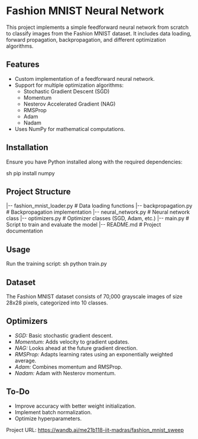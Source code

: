 # Fashion MNIST Neural Network

This project implements a simple feedforward neural network from scratch to classify images from the Fashion MNIST dataset. It includes data loading, forward propagation, backpropagation, and different optimization algorithms.

## Features
- Custom implementation of a feedforward neural network.
- Support for multiple optimization algorithms:
  - Stochastic Gradient Descent (SGD)
  - Momentum
  - Nesterov Accelerated Gradient (NAG)
  - RMSProp
  - Adam
  - Nadam
- Uses NumPy for mathematical computations.

## Installation
Ensure you have Python installed along with the required dependencies:

sh
pip install numpy


## Project Structure

|-- fashion_mnist_loader.py  # Data loading functions
|-- backpropagation.py       # Backpropagation implementation
|-- neural_network.py        # Neural network class
|-- optimizers.py            # Optimizer classes (SGD, Adam, etc.)
|-- main.py                  # Script to train and evaluate the model
|-- README.md                # Project documentation


## Usage
Run the training script:
sh
python train.py


## Dataset
The Fashion MNIST dataset consists of 70,000 grayscale images of size 28x28 pixels, categorized into 10 classes.

## Optimizers
- *SGD:* Basic stochastic gradient descent.
- *Momentum:* Adds velocity to gradient updates.
- *NAG:* Looks ahead at the future gradient direction.
- *RMSProp:* Adapts learning rates using an exponentially weighted average.
- *Adam:* Combines momentum and RMSProp.
- *Nadam:* Adam with Nesterov momentum.

## To-Do
- Improve accuracy with better weight initialization.
- Implement batch normalization.
- Optimize hyperparameters.

Project URL: https://wandb.ai/me21b118-iit-madras/fashion_mnist_sweep